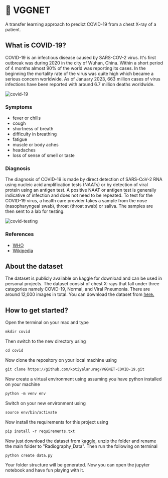# :pill: VGGNET

A transfer learning approach to predict COVID-19 from a chest X-ray of a patient.

## What is COVID-19?

COVID-19 is an infectious disease caused by SARS-COV-2 virus. It's first outbreak was during 2020 in the city of Wuhan, China. Within a short period of
4 months almost 90% of the world was reporting its cases. In the beginning the mortality rate of the virus was quite high which became a serious concern
worldwide. As of January 2023, 663 million cases of virus infections have been reported with around 6.7 million deaths worldwide. 

![covid-19](https://images.unsplash.com/photo-1583324113626-70df0f4deaab?ixlib=rb-4.0.3&ixid=MnwxMjA3fDB8MHxwaG90by1wYWdlfHx8fGVufDB8fHx8&auto=format&fit=crop&w=2832&q=80)

### Symptoms

* fever or chills
* cough
* shortness of breath
* difficulty in breathing
* fatigue
* muscle or body aches
* headaches
* loss of sense of smell or taste

### Diagnosis

The diagnosis of COVID-19 is made by direct detection of SARS-CoV-2 RNA using nucleic acid amplification tests (NAATs) or by detection of viral protein 
using an antigen test. A positive NAAT or antigen test is generally indicative of infection and does not need to be repeated. To test for the COVID-19 virus, 
a health care provider takes a sample from the nose (nasopharyngeal swab), throat (throat swab) or saliva. The samples are then sent to a lab for testing.

![covid-testing](https://images.unsplash.com/photo-1628246972740-e778a24742a9?ixlib=rb-4.0.3&ixid=MnwxMjA3fDB8MHxwaG90by1wYWdlfHx8fGVufDB8fHx8&auto=format&fit=crop&w=2070&q=80)

### References

* [WHO](https://covid19.who.int/)
* [Wikipedia](https://en.wikipedia.org/wiki/COVID-19)

## About the dataset

The dataset is publicly available on kaggle for download and can be used in personal projects. The dataset consist of chest X-rays that fall under three categories
namely COVID-19, Normal, and Viral Pneumonia. There are around 12,000 images in total. You can download the dataset from [here.](https://www.kaggle.com/datasets/tawsifurrahman/covid19-radiography-database)

## How to get started?

Open the terminal on your mac and type 
```html
mkdir covid
```
Then switch to the new directory using
```html
cd covid
```
Now clone the repository on your local machine using
```html
git clone https://github.com/kotiyalanurag/VGGNET-COVID-19.git
```
Now create a virtual environment using assuming you have python installed on your machine
```html
python -m venv env
```
Switch on your new environment using
```html
source env/bin/activate
```
Now install the requirements for this project using
```html
pip install -r requirements.txt
```
Now just download the dataset from [kaggle](https://www.kaggle.com/datasets/tawsifurrahman/covid19-radiography-database), 
unzip the folder and rename the main folder to "Radiography_Data".
Then run the following on terminal
```html
python create data.py
```
Your folder structure will be generated. Now you can open the jupyter notebook and have fun playing with it. 
